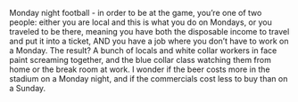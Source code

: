 Monday night football - in order to be at the game, you’re one of two people: either you are local and this is what you do on Mondays, or you traveled to be there, meaning you have both the disposable income to travel and put it into a ticket, AND you have a job where you don’t have to work on a Monday. The result? A bunch of locals and white collar workers in face paint screaming together, and the blue collar class watching them from home or the break room at work. I wonder if the beer costs more in the stadium on a Monday night, and if the commercials cost less to buy than on a Sunday.
